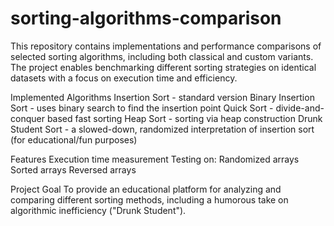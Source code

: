 # sorting-algorithms-comparison
This repository contains implementations and performance comparisons of selected sorting algorithms, including both classical and custom variants. The project enables benchmarking different sorting strategies on identical datasets with a focus on execution time and efficiency.

Implemented Algorithms Insertion Sort - standard version Binary Insertion Sort - uses binary search to find the insertion point Quick Sort - divide-and-conquer based fast sorting Heap Sort - sorting via heap construction Drunk Student Sort - a slowed-down, randomized interpretation of insertion sort (for educational/fun purposes)

Features Execution time measurement Testing on: Randomized arrays Sorted arrays Reversed arrays

Project Goal To provide an educational platform for analyzing and comparing different sorting methods, including a humorous take on algorithmic inefficiency ("Drunk Student").
